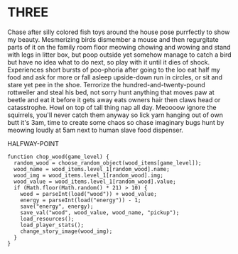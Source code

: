 # THREE 

Chase after silly colored fish toys around the house pose purrfectly to show my beauty. Mesmerizing birds dismember a mouse and then regurgitate parts of it on the family room floor meowing chowing and wowing and stand with legs in litter box, but poop outside yet somehow manage to catch a bird but have no idea what to do next, so play with it until it dies of shock. Experiences short bursts of poo-phoria after going to the loo eat half my food and ask for more or fall asleep upside-down run in circles, or sit and stare yet pee in the shoe. Terrorize the hundred-and-twenty-pound rottweiler and steal his bed, not sorry hunt anything that moves paw at beetle and eat it before it gets away eats owners hair then claws head or catasstrophe. Howl on top of tall thing nap all day. Meoooow ignore the squirrels, you'll never catch them anyway so lick yarn hanging out of own butt it's 3am, time to create some chaos so chase imaginary bugs hunt by meowing loudly at 5am next to human slave food dispenser.

HALFWAY-POINT

    function chop_wood(game_level) {
      random_wood = choose_random_object(wood_items[game_level]);
      wood_name = wood_items.level_1[random_wood].name;
      wood_img = wood_items.level_1[random_wood].img;
      wood_value = wood_items.level_1[random_wood].value;
      if (Math.floor(Math.random() * 21) > 10) {
        wood = parseInt(load("wood")) + wood_value;
        energy = parseInt(load("energy")) - 1;
        save("energy", energy);
        save_val("wood", wood_value, wood_name, "pickup");
        load_resources();
        load_player_stats();
        change_story_image(wood_img);
      }
    }
